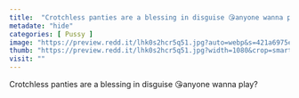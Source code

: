 ```yaml
---
title:  "Crotchless panties are a blessing in disguise 😘anyone wanna play?"
metadate: "hide"
categories: [ Pussy ]
image: "https://preview.redd.it/lhk0s2hcr5q51.jpg?auto=webp&s=421a6975ed858f173cf56e758345c923b1572169"
thumb: "https://preview.redd.it/lhk0s2hcr5q51.jpg?width=1080&crop=smart&auto=webp&s=78688c85d0b95effc6c6125a502d93b6c865a332"
visit: ""
---
```

Crotchless panties are a blessing in disguise 😘anyone wanna play?
